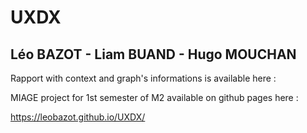 # UXDX
## Léo BAZOT - Liam BUAND - Hugo MOUCHAN

Rapport with context and graph's informations is available here :




MIAGE project for 1st semester of M2 available on github pages here :

https://leobazot.github.io/UXDX/

